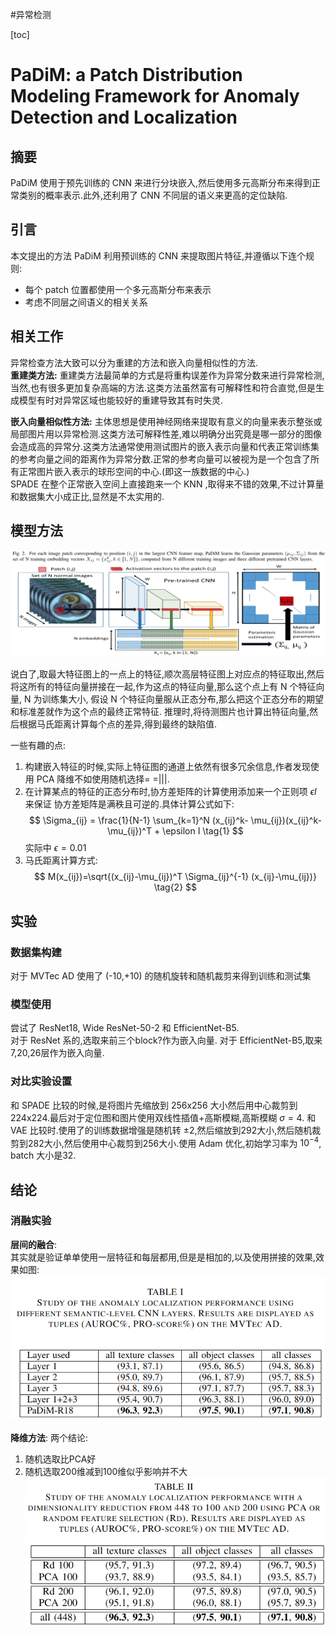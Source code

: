 #异常检测

[toc]

# PaDiM: a Patch Distribution Modeling Framework for Anomaly Detection and Localization

## 摘要
PaDiM 使用于预先训练的 CNN 来进行分块嵌入,然后使用多元高斯分布来得到正常类别的概率表示.此外,还利用了 CNN 不同层的语义来更高的定位缺陷.

## 引言
本文提出的方法 PaDiM 利用预训练的 CNN 来提取图片特征,并遵循以下连个规则:
- 每个 patch 位置都使用一个多元高斯分布来表示
- 考虑不同层之间语义的相关关系

## 相关工作
异常检查方法大致可以分为重建的方法和嵌入向量相似性的方法.  
**重建类方法:** 重建类方法最简单的方式是将重构误差作为异常分数来进行异常检测,当然,也有很多更加复杂高端的方法.这类方法虽然富有可解释性和符合直觉,但是生成模型有时对异常区域也能较好的重建导致其有时失灵.

**嵌入向量相似性方法:** 主体思想是使用神经网络来提取有意义的向量来表示整张或局部图片用以异常检测.这类方法可解释性差,难以明确分出究竟是哪一部分的图像会造成高的异常分.这类方法通常使用测试图片的嵌入表示向量和代表正常训练集的参考向量之间的距离作为异常分数.正常的参考向量可以被视为是一个包含了所有正常图片嵌入表示的球形空间的中心.(即这一族数据的中心.)  
SPADE 在整个正常嵌入空间上直接跑来一个 KNN ,取得来不错的效果,不过计算量和数据集大小成正比,显然是不太实用的.

## 模型方法
![fig2](../Attachments/PaDiM_Fig2.png)  

说白了,取最大特征图上的一点上的特征,顺次高层特征图上对应点的特征取出,然后将这所有的特征向量拼接在一起,作为这点的特征向量,那么这个点上有 N 个特征向量, N 为训练集大小, 假设 N 个特征向量服从正态分布,那么把这个正态分布的期望和标准差就作为这个点的最终正常特征.
推理时,将待测图片也计算出特征向量,然后根据马氏距离计算每个点的差异,得到最终的缺陷值.

一些有趣的点:
1. 构建嵌入特征的时候,实际上特征图的通道上依然有很多冗余信息,作者发现使用 PCA 降维不如使用随机选择= =|||.
2. 在计算某点的特征的正态分布时,协方差矩阵的计算使用添加来一个正则项 $\epsilon I$ 来保证 协方差矩阵是满秩且可逆的.具体计算公式如下:
$$
\Sigma_{ij} = \frac{1}{N-1} \sum_{k=1}^N (x_{ij}^k- \mu_{ij})(x_{ij}^k- \mu_{ij})^T + \epsilon I   \tag{1}
$$
实际中 $\epsilon = 0.01$
3. 马氏距离计算方式:
$$
M(x_{ij})=\sqrt{(x_{ij}-\mu_{ij})^T \Sigma_{ij}^{-1} (x_{ij}-\mu_{ij})}   \tag{2}
$$

## 实验
### 数据集构建
对于 MVTec AD 使用了 (-10,+10) 的随机旋转和随机裁剪来得到训练和测试集

### 模型使用
尝试了 ResNet18, Wide ResNet-50-2 和 EfficientNet-B5.  
对于 ResNet 系的,选取来前三个block?作为嵌入向量.
对于 EfficientNet-B5,取来7,20,26层作为嵌入向量.

### 对比实验设置
和 SPADE 比较的时候,是将图片先缩放到 256x256 大小然后用中心裁剪到 224x224.最后对于定位图和图片使用双线性插值+高斯模糊,高斯模糊 $\sigma=4$.
和 VAE 比较时.使用了的训练数据增强是随机转 $\pm 2$,然后缩放到292大小,然后随机裁剪到282大小,然后使用中心裁剪到256大小.使用 Adam 优化,初始学习率为 $10^{-4}$, batch 大小是32.

## 结论
### 消融实验
**层间的融合**:   
其实就是验证单单使用一层特征和每层都用,但是是相加的,以及使用拼接的效果,效果如图:  
![table1](../Attachments/PaDimtab1.png)

**降维方法**:
两个结论:  
1. 随机选取比PCA好
2. 随机选取200维减到100维似乎影响并不大
![table2](../Attachments/Padimtab2.png)


